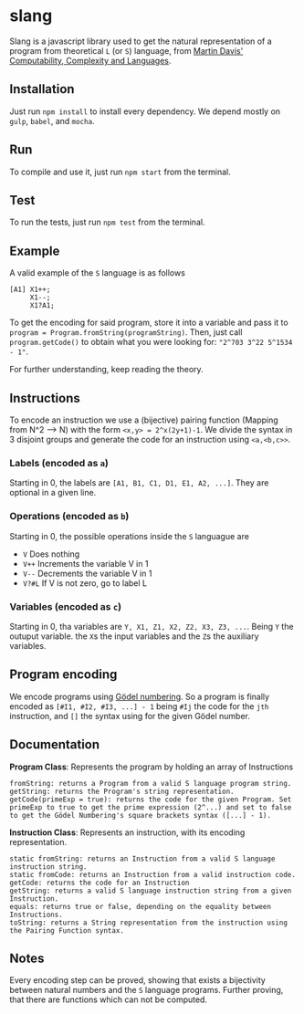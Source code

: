 # slang

Slang is a javascript library used to get the natural representation of a program from theoretical `L` (or `S`) language, from [Martin Davis' Computability, Complexity and Languages](https://www.amazon.com/Computability-Complexity-Languages-Second-Fundamentals/dp/0122063821).

## Installation
Just run `npm install` to install every dependency. We depend mostly on `gulp`, `babel`, and `mocha`.

## Run
To compile and use it, just run `npm start` from the terminal.

## Test
To run the tests, just run `npm test` from the terminal.

## Example
A valid example of the `S` language is as follows
```
[A1] X1++;
     X1--;
     X1?A1;
```
To get the encoding for said program, store it into a variable and pass it to `program = Program.fromString(programString)`. Then, just call `program.getCode()` to obtain what you were looking for: `"2^703 3^22 5^1534 - 1"`.

For further understanding, keep reading the theory.

## Instructions
To encode an instruction we use a (bijective) pairing function (Mapping from N^2 --> N) with the form `<x,y> = 2^x(2y+1)-1`.
We divide the syntax in 3 disjoint groups and generate the code for an instruction using `<a,<b,c>>`.

### Labels (encoded as `a`)
Starting in 0, the labels are `[A1, B1, C1, D1, E1, A2, ...]`. They are optional in a given line.

### Operations (encoded as `b`)
Starting in 0, the possible operations inside the `S` languague are
- `V` Does nothing
- `V++` Increments the variable V in 1
- `V--` Decrements the variable V in 1
- `V?#L` If V is not zero, go to label L

### Variables (encoded as `c`)
Starting in 0, tha variables are `Y, X1, Z1, X2, Z2, X3, Z3, ...`. Being `Y` the outuput variable. the `X`s the input variables and the `Z`s the auxiliary variables.

## Program encoding
We encode programs using [Gödel numbering](https://en.wikipedia.org/wiki/G%C3%B6del_numbering). So a program is finally encoded as `[#I1, #I2, #I3, ...] - 1` being `#Ij` the code for the `jth` instruction, and `[]` the syntax using for the given Gödel number.

## Documentation
**Program Class**: Represents the program by holding an array of Instructions
```
fromString: returns a Program from a valid S language program string.
getString: returns the Program's string representation.
getCode(primeExp = true): returns the code for the given Program. Set primeExp to true to get the prime expression (2^...) and set to false to get the Gödel Numbering's square brackets syntax ([...] - 1).
```
**Instruction Class**: Represents an instruction, with its encoding representation.
```
static fromString: returns an Instruction from a valid S language instruction string.
static fromCode: returns an Instruction from a valid instruction code.
getCode: returns the code for an Instruction
getString: returns a valid S language instruction string from a given Instruction.
equals: returns true or false, depending on the equality between Instructions.
toString: returns a String representation from the instruction using the Pairing Function syntax.
```
## Notes
Every encoding step can be proved, showing that exists a bijectivity between natural numbers and the `S` language programs. Further proving, that there are functions which can not be computed.